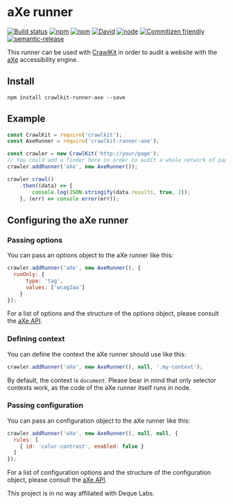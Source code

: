 # aXe runner
[![Build status](https://img.shields.io/travis/crawlkit/runner-axe/master.svg)](https://travis-ci.org/crawlkit/runner-axe)
[![npm](https://img.shields.io/npm/v/crawlkit-runner-axe.svg)](https://www.npmjs.com/package/crawlkit-runner-axe)
[![npm](https://img.shields.io/npm/l/crawlkit-runner-axe.svg)]()
[![David](https://img.shields.io/david/crawlkit/runner-axe.svg)]()
[![node](https://img.shields.io/node/v/crawlkit-runner-axe.svg)]()
[![Commitizen friendly](https://img.shields.io/badge/commitizen-friendly-brightgreen.svg)](http://commitizen.github.io/cz-cli/)
[![semantic-release](https://img.shields.io/badge/%20%20%F0%9F%93%A6%F0%9F%9A%80-semantic--release-e10079.svg)](https://github.com/semantic-release/semantic-release)

This runner can be used with [CrawlKit](https://github.com/crawlkit/crawlkit) in order to audit a website with the [aXe](https://github.com/dequelabs/axe-core) accessibility engine.

## Install
```console
npm install crawlkit-runner-axe --save
```

## Example
```javascript
const CrawlKit = require('crawlkit');
const AxeRunner = require('crawlkit-runner-axe');

const crawler = new CrawlKit('http://your/page');
// You could add a finder here in order to audit a whole network of pages
crawler.addRunner('aXe', new AxeRunner());

crawler.crawl()
    .then((data) => {
        console.log(JSON.stringify(data.results, true, 2));
    }, (err) => console.error(err));
```

## Configuring the aXe runner

### Passing options
You can pass an options object to the aXe runner like this:
```javascript
crawler.addRunner('aXe', new AxeRunner(), {
  runOnly: {
      type: 'tag',
      values: ['wcag2aa']
    }
});
```
For a list of options and the structure of the options object, please consult the [aXe API](https://github.com/dequelabs/axe-core/blob/master/doc/API.md#options-parameter).

### Defining context
You can define the context the aXe runner should use like this:
```javascript
crawler.addRunner('aXe', new AxeRunner(), null, '.my-context');
```
By default, the context is `document`. Please bear in mind that only selector contexts work, as the code of the aXe runner itself runs in node.

### Passing configuration
You can pass an configuration object to the aXe runner like this:
```javascript
crawler.addRunner('aXe', new AxeRunner(), null, null, {
  rules: [
  	{ id: 'color-contrast', enabled: false }
  ]
});
```
For a list of configuration options and the structure of the configuration object, please consult the [aXe API](https://github.com/dequelabs/axe-core/blob/master/doc/API.md#api-name-axeconfigure).


This project is in no way affiliated with Deque Labs.

